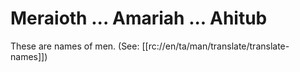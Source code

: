 # Meraioth ... Amariah ... Ahitub

These are names of men. (See: [[rc://en/ta/man/translate/translate-names]])

